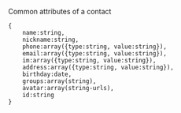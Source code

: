 Common attributes of a contact

    {
        name:string,
        nickname:string,
        phone:array({type:string, value:string}),
        email:array({type:string, value:string}),
        im:array({type:string, value:string}),
        address:array({type:string, value:string}),
        birthday:date,
        groups:array(string),
        avatar:array(string-urls),
        id:string
    }

